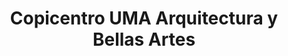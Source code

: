 ---
title: "Copicentro UMA Arquitectura y Bellas Artes"
url: /malaga/copicentro-uma-arquitectura-y-bellas-artes/
shop: copyshop
---